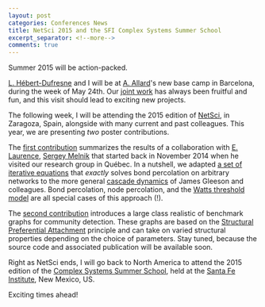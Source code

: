 ```yaml
---
layout: post
categories: Conferences News
title: NetSci 2015 and the SFI Complex Systems Summer School
excerpt_separator: <!--more-->
comments: true
---
```


Summer 2015 will be action-packed.

[L. Hébert-Dufresne](http://laurenthebertdufresne.github.io/) and I will be at [A. Allard](http://antoineallard.info/)'s new base camp in Barcelona, during the week of May 24th.
Our [joint work](/publications.html) has always been fruitful and fun, and this visit should lead to exciting new projects.

The following week, I will be attending the 2015 edition of [NetSci](http://netsci2015.net/), in Zaragoza, Spain, alongside with many current and past colleagues.
This year, we are presenting _two_ poster contributions. 

The [first contribution](/files/netsci2015_EDAbstract.pdf) summarizes the results of a collaboration with [E. Laurence](http://edwardlaurence.me), [Sergey Melnik](https://sites.google.com/site/svmelnik/) that started back in November 2014 when he visited our research group in Québec.
In a nutshell, we adapted [a set of iterative equations](http://arxiv.org/abs/1201.4369) that  _exactly_ solves bond percolation on arbitrary networks to the more general [cascade dynamics](http://dx.doi.org/10.1103/PhysRevE.77.046117) of James Gleeson and colleagues.
Bond percolation, node percolation, and the [Watts threshold model](http://www.pnas.org/content/99/9/5766.full) are all special cases of this approach (!).

The [second contribution](/files/netsci2015_JGYAbstract.pdf) introduces a large class realistic of benchmark graphs for community detection. 
These graphs are based on the [Structural Preferential Attachment](http://dx.doi.org/10.1103/PhysRevLett.107.158702) principle and can take on varied structural properties depending on the choice of parameters.
Stay tuned, because the source code and associated publication will be available soon.

Right as NetSci ends, I will go back to North America to attend the 2015 edition of the [Complex Systems Summer School](http://www.santafe.edu/education/schools/complex-systems-summer-schools/), held at the [Santa Fe Institute](http://www.santafe.edu), New Mexico, US.

Exciting times ahead!